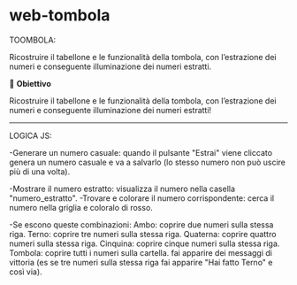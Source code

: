 # web-tombola

TOOMBOLA:

Ricostruire il tabellone e le funzionalità della tombola, con l’estrazione dei numeri e conseguente illuminazione dei numeri estratti.

🎯 **Obiettivo**

Ricostruire il tabellone e le funzionalità della tombola, con l’estrazione dei numeri e conseguente illuminazione dei numeri estratti!


**************************************************************************************************************************************

LOGICA JS:

<!-- input -->
-Generare un numero casuale: quando il pulsante "Estrai" viene cliccato genera un numero casuale e va a salvarlo (lo stesso numero non può uscire più di una volta).

<!-- elaborazione -->
-Mostrare il numero estratto: visualizza il numero nella casella "numero_estratto".
-Trovare e colorare il numero corrispondente: cerca il numero nella griglia e coloralo di rosso.

<!-- output -->
-Se escono queste combinazioni:
Ambo: coprire due numeri sulla stessa riga.
Terno: coprire tre numeri sulla stessa riga.
Quaterna: coprire quattro numeri sulla stessa riga.
Cinquina: coprire cinque numeri sulla stessa riga.
Tombola: coprire tutti i numeri sulla cartella.
fai apparire dei messaggi di vittoria (es se tre numeri sulla stessa riga fai apparire "Hai fatto Terno" e così via).